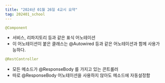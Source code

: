 ```yaml
---
title: "2024년 01월 26일 4교시 요약"
tag: 202401_school
---
```


```java
@Component
```
- 서비스, 리파지토리 등과 같은 표식 어노테이션
- 이 어노테이션이 붙은 클래스는 @Autowired 등과 같은 어노테이션과 함께 사용가능하다.

```java
@RestController
```
- 모든 메소드가 @ResponseBody 를 가지고 있는 콘트롤러
- 따로 @ResponseBody 어노테이션을 사용하지 않아도 메소드에 자동설정함